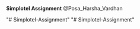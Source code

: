 **Simplotel Assignment**
@Posa_Harsha_Vardhan



"# Simplotel-Assignment" 
"# Simplotel-Assignment" 
